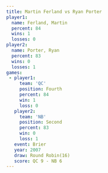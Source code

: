 ```yaml
---
title: Martin Ferland vs Ryan Porter
player1:               
  name: Ferland, Martin
  percent: 84          
  wins: 1              
  losses: 0            
player2:               
  name: Porter, Ryan   
  percent: 83          
  wins: 0              
  losses: 1            
games:
 - player1:          
     team: 'QC'      
     position: Fourth
     percent: 84     
     win: 1          
     loss: 0         
   player2:          
     team: 'NB'      
     position: Second
     percent: 83     
     win: 0          
     loss: 1         
   event: Brier         
   year: 2007           
   draw: Round Robin(16)
   score: QC 9 - NB 6   
---
```

